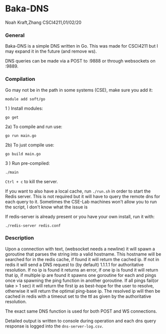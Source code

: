 # Baka-DNS
Noah Kraft,Zhang CSCI4211,01/02/20

### General
Baka-DNS is a simple DNS written in Go. This was made for CSCI4211 but I may expand it in the future (and remove ws).

DNS queries can be made via a POST to :9888 or through websockets on :9889.

### Compilation
Go may not be in the path in some systems (CSE), make sure you add it:

`module add soft/go`

1 ) Install modules:

`go get`

2a) To compile and run use:

`go run main.go`

2b) To just compile use:

`go build main.go`

3 ) Run pre-compiled:

`./main`

`Ctrl + c` to kill the server.

If you want to also have a local cache, run `./run.sh` in order to start the Redis server.
This is not required but it will have to query the remote dns for each query to it.
Sometimes the CSE-Lab machines won't allow you to run the script, I don't
know what the issue is

If redis-server is already present or you have your own install, run it with:

`./redis-server redis.conf`

### Description
Upon a connection with text, (websocket needs a newline) it will spawn a goroutine that parses the string into a valid
hostname. This hostname will be searched for in the redis cache, if found it will return the cached ip. If not in redis
it will send a DNS request to (by default) 1.1.1.1 for authoritative resolution. If no ip is found it returns an error, if
one ip is found it will return that ip, if multiple ip are found it spawns one goroutine for each and pings once via
spawning the ping function in another goroutine. If all pings fail(or take > 1 sec) it will return the first ip as
best-hope for the user to resolve, otherwise it will return the optimal ping-base ip. The resolved ip will then be cached
in redis with a timeout set to the ttl as given by the authoritative resolution.

The exact same DNS function is used for both POST and WS connections.

Detailed output is written to console during operation and each dns query response is logged into the `dns-server-log.csv`.
